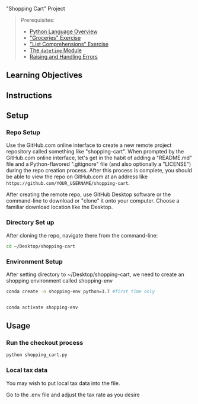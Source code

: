 "Shopping Cart" Project

> Prerequisites:
>   + [Python Language Overview](/units/unit-2.md)
>   + ["Groceries" Exercise](/exercises/groceries/README.md)
>   + ["List Comprehensions" Exercise](/exercises/list-comprehensions/README.md)
>   + [The `datetime` Module](/notes/python/modules/datetime.md)
>   + [Raising and Handling Errors](/notes/python/errors.md)

## Learning Objectives




## Instructions



## Setup

### Repo Setup

Use the GitHub.com online interface to create a new remote project repository called something like "shopping-cart". When prompted by the GitHub.com online interface, let's get in the habit of adding a "README.md" file and a Python-flavored ".gitignore" file (and also optionally a "LICENSE") during the repo creation process. After this process is complete, you should be able to view the repo on GitHub.com at an address like `https://github.com/YOUR_USERNAME/shopping-cart`.

After creating the remote repo, use GitHub Desktop software or the command-line to download or "clone" it onto your computer. Choose a familiar download location like the Desktop.


### Directory Set up
After cloning the repo, navigate there from the command-line:

```sh
cd ~/Desktop/shopping-cart
```
### Environment Setup
After setting directory to ~/Desktop/shopping-cart, we need to create an shopping environment called shopping-env

```sh
conda create -n shopping-env python=3.7 #first time only


conda activate shopping-env

```

## Usage

### Run the checkout process

```sh
python shopping_cart.py
```



### Local tax data

You may wish to put local tax data into the file.

Go to the .env file and adjust the tax rate as you desire